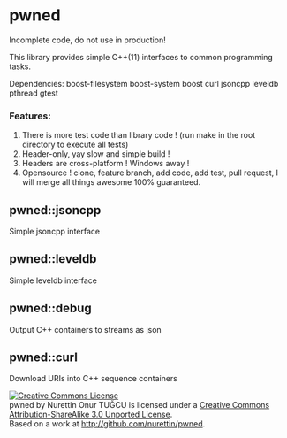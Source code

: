 # pwned

Incomplete code, do not use in production!

This library provides simple C++(11) interfaces to common programming tasks.

Dependencies: boost-filesystem boost-system boost curl jsoncpp leveldb pthread gtest

### Features:

1. There is more test code than library code ! (run make in the root directory to execute all tests)
2. Header-only, yay slow and simple build !
3. Headers are cross-platform ! Windows away !
4. Opensource ! clone, feature branch, add code, add test, pull request, I will merge all things awesome 100% guaranteed.

## pwned::jsoncpp

Simple jsoncpp interface

## pwned::leveldb

Simple leveldb interface

## pwned::debug

Output C++ containers to streams as json

## pwned::curl

Download URIs into C++ sequence containers

<a rel="license" href="http://creativecommons.org/licenses/by-sa/3.0/deed.en_US"><img alt="Creative Commons License" style="border-width:0" src="http://i.creativecommons.org/l/by-sa/3.0/88x31.png" /></a><br /><span xmlns:dct="http://purl.org/dc/terms/" property="dct:title">pwned</span> by <span xmlns:cc="http://creativecommons.org/ns#" property="cc:attributionName">Nurettin Onur TUĞCU</span> is licensed under a <a rel="license" href="http://creativecommons.org/licenses/by-sa/3.0/deed.en_US">Creative Commons Attribution-ShareAlike 3.0 Unported License</a>.<br />Based on a work at <a xmlns:dct="http://purl.org/dc/terms/" href="http://github.com/nurettin/pwned" rel="dct:source">http://github.com/nurettin/pwned</a>.
